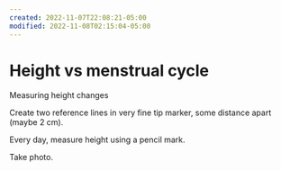 ```yaml
---
created: 2022-11-07T22:08:21-05:00
modified: 2022-11-08T02:15:04-05:00
---
```


# Height vs menstrual cycle

Measuring height changes

Create two reference lines in very fine tip marker, some distance apart (maybe 2 cm).

Every day, measure height using a pencil mark.

Take photo.
